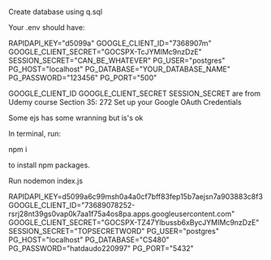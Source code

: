 

Create database using q.sql

Your .env should have:

RAPIDAPI_KEY="d5099a"
GOOGLE_CLIENT_ID="7368907m"
GOOGLE_CLIENT_SECRET="GOCSPX-TcJYMIMc9nzDzE"
SESSION_SECRET="CAN_BE_WHATEVER"
PG_USER="postgres"
PG_HOST="localhost"
PG_DATABASE="YOUR_DATABASE_NAME"
PG_PASSWORD="123456"
PG_PORT="500"

GOOGLE_CLIENT_ID
GOOGLE_CLIENT_SECRET
SESSION_SECRET
are from Udemy course Section 35: 272 Set up your Google OAuth Credentials

Some ejs has some wranning but is's ok

In terminal, run:

npm i

to install npm packages.

Run 
nodemon index.js

RAPIDAPI_KEY=d5099a6c99msh0a4a0cf7bff83fep15b7aejsn7a903883c8f3
GOOGLE_CLIENT_ID="73689078252-rsrj28nt39gs0vap0k7aa1f75a4os8pa.apps.googleusercontent.com"
GOOGLE_CLIENT_SECRET="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"
SESSION_SECRET="TOPSECRETWORD"
PG_USER="postgres"
PG_HOST="localhost"
PG_DATABASE="CS480"
PG_PASSWORD="hatdaudo220997"
PG_PORT="5432"